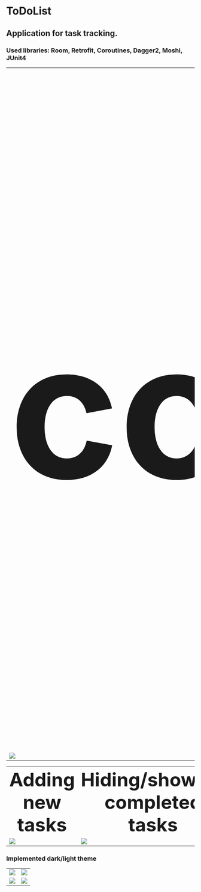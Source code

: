 # ToDoList

## Application for task tracking.

### Used libraries: Room, Retrofit, Coroutines, Dagger2, Moshi, JUnit4

<table>
 <tr>
    <th><b style="font-size:500px">Task completion mark</b></th>
    <th><b style="font-size:50px">Editing/deleting tasks</b></th>
 </tr>
 <tr>
    <td><img src="https://user-images.githubusercontent.com/103197485/189934292-123c8cd5-d7a9-4f6d-9998-8dc364f3b4c7.gif" /></td>
    <td><img src="https://user-images.githubusercontent.com/103197485/189934306-1ebe8a4c-e9d1-4562-a81c-acc398ba6c3f.gif" /></td>
 </tr>
 </table>
 
 <table>
 <tr>
    <th><b style="font-size:50px">Adding new tasks</b></th>
    <th><b style="font-size:50px">Hiding/showing completed tasks</b></th>
 </tr>
 <tr>
    <td><img src="https://user-images.githubusercontent.com/103197485/189934316-f082c8e8-5608-466d-b60e-c90077893282.gif" /></td>
    <td><img src="https://user-images.githubusercontent.com/103197485/189934271-902849cd-dec2-46be-bef6-b1185b40e27d.gif" /></td>
 </tr>
</table>

### Implemented dark/light theme

 <table>
 <tr>
    <td><img src="https://user-images.githubusercontent.com/103197485/189939273-30c5ee97-3789-4ffe-b066-9a70a26ae9de.png" /></td>
    <td><img src="https://user-images.githubusercontent.com/103197485/189939279-023f059d-daea-4f5c-b336-0ad755d96a86.png" /></td>
 </tr>
  <tr>
    <td><img src="https://user-images.githubusercontent.com/103197485/189939283-c4813ad1-41c4-4054-ad1a-caadcafda921.png" /></td>
    <td><img src="https://user-images.githubusercontent.com/103197485/189939284-29d6682f-5bbc-48ee-b23d-1acacfda7247.png" /></td>
 </tr>
</table>
